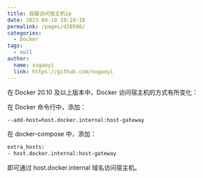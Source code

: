 ```yaml
---
title: 容器访问宿主机ip
date: 2023-04-10 19:19:18
permalink: /pages/d20586/
categories: 
  - Docker
tags: 
  - null
author: 
  name: xugaoyi
  link: https://github.com/xugaoyi
---
```

在 Docker 20.10 及以上版本中，Docker 访问宿主机的方式有所变化：

在 Docker 命令行中，添加：

```bash
--add-host=host.docker.internal:host-gateway
```

在 docker-compose 中，添加：

```bash
extra_hosts:
- host.docker.internal:host-gateway
```

即可通过 host.docker.internal 域名访问宿主机。
